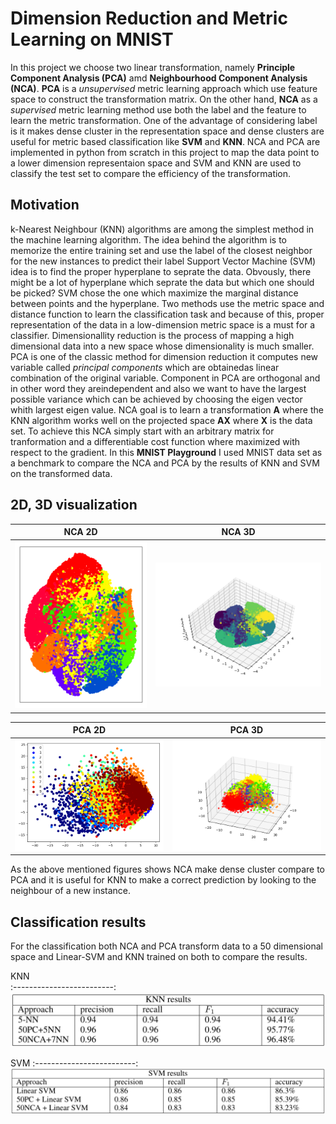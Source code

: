 # Dimension Reduction and Metric Learning on MNIST
In this project we choose two linear transformation, namely **Principle Component Analysis (PCA)** amd **Neighbourhood Component Analysis (NCA)**. **PCA** is a *unsupervised* metric learning approach which use feature space to construct the transformation matrix. On the other hand, 
**NCA** as a *supervised* metric learning method use both the label and the feature to learn the metric transformation. One of the advantage of considering label is it makes dense cluster in the representation space and dense clusters are useful for metric based classification like **SVM** and **KNN**.  NCA and PCA are implemented in python from scratch in this project to map the data point to a lower dimension representaion space and SVM and KNN are used to classify the test set to compare the efficiency of the transformation.
## Motivation
k-Nearest Neighbour (KNN) algorithms are among the simplest method in the machine learning algorithm. The idea behind the algorithm is to memorize the entire training set and use the label of the closest neighbor for the new instances to predict their label
Support Vector Machine (SVM) idea is to find the proper hyperplane to seprate the data. Obvously, there might be a lot of hyperplane which seprate the data but which one should be picked? SVM chose the one which maximize the marginal distance between points and the hyperplane.
Two methods use the metric space and distance function to learn the classification task and because of this, proper representation of the data in a low-dimension metric space is a must for a classifier. Dimensionallity reduction is the process of mapping a high dimensional data into a new space whose dimensionality is much smaller. PCA is one of the classic method for dimension reduction it computes new variable called *principal components* which are obtainedas linear combination of the original variable.  Component in PCA are orthogonal and in other word they areindependent and also we want to have the largest possible variance which can be achieved by choosing the eigen vector whith largest eigen value. NCA goal is to learn a transformation **A** where the KNN algorithm works well on the projected space **AX** where **X** is the data set. To achieve this NCA simply start with an arbitrary matrix for tranformation and a differentiable cost function where maximized with respect to the gradient. In this **MNIST Playground** I used MNIST data set as a benchmark to compare the NCA and PCA by the results of KNN and SVM on the transformed data. 

## 2D, 3D visualization
NCA 2D            |  NCA 3D
:-------------------------:|:-------------------------:
![](https://raw.githubusercontent.com/pooyanehsani/MNIST-Playground/master/images/NCA_2d.png)  |  ![](https://raw.githubusercontent.com/pooyanehsani/MNIST-Playground/master/images/NCA_3D.png)


PCA 2D            |  PCA 3D
:-------------------------:|:-------------------------:
![](https://raw.githubusercontent.com/pooyanehsani/MNIST-Playground/master/images/PCA_2d_legend.png)  |  ![](https://raw.githubusercontent.com/pooyanehsani/MNIST-Playground/master/images/PCA_3d.png)

As the above mentioned figures shows NCA make dense cluster compare to PCA and it is useful for KNN to make a correct prediction by looking to the neighbour of a new instance.

## Classification results

For the classification both NCA and PCA transform data to a 50 dimensional space and Linear-SVM and KNN trained on both to compare the results.

KNN         
:-------------------------:
![](https://raw.githubusercontent.com/pooyanehsani/MNIST-Playground/master/images/KNN.png)

SVM
:-------------------------:
![](https://raw.githubusercontent.com/pooyanehsani/MNIST-Playground/master/images/SVM.png)
